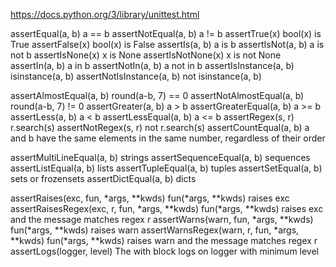 


https://docs.python.org/3/library/unittest.html

assertEqual(a, b)            a == b
assertNotEqual(a, b)         a != b
assertTrue(x)                bool(x) is True
assertFalse(x)               bool(x) is False
assertIs(a, b)               a is b
assertIsNot(a, b)            a is not b
assertIsNone(x)              x is None
assertIsNotNone(x)           x is not None
assertIn(a, b)               a in b
assertNotIn(a, b)            a not in b
assertIsInstance(a, b)       isinstance(a, b)
assertNotIsInstance(a, b)    not isinstance(a, b)

assertAlmostEqual(a, b)      round(a-b, 7) == 0
assertNotAlmostEqual(a, b)   round(a-b, 7) != 0
assertGreater(a, b)          a > b
assertGreaterEqual(a, b)     a >= b
assertLess(a, b)             a < b
assertLessEqual(a, b)        a <= b
assertRegex(s, r)            r.search(s)
assertNotRegex(s, r)         not r.search(s)
assertCountEqual(a, b)
    a and b have the same elements in the same number, regardless of their order

assertMultiLineEqual(a, b)   strings
assertSequenceEqual(a, b)    sequences
assertListEqual(a, b)        lists
assertTupleEqual(a, b)       tuples
assertSetEqual(a, b)         sets or frozensets
assertDictEqual(a, b)        dicts

assertRaises(exc, fun, *args, **kwds)
    fun(*args, **kwds) raises exc
assertRaisesRegex(exc, r, fun, *args, **kwds)
    fun(*args, **kwds) raises exc and the message matches regex r
assertWarns(warn, fun, *args, **kwds)
    fun(*args, **kwds) raises warn
assertWarnsRegex(warn, r, fun, *args, **kwds)
    fun(*args, **kwds) raises warn and the message matches regex r
assertLogs(logger, level)
    The with block logs on logger with minimum level
